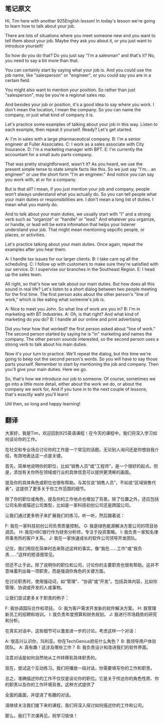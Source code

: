 ## 笔记原文
Hi, Tim here with another 925English lesson! In today's lesson we're going to learn how to talk about your job.

There are lots of situations where you meet someone new and you want to tell them about your job. Maybe they ask you about it, or you just want to introduce yourself/

So how do you do that? Do you just say "I'm a salesman" and that's it? No, you need to say a bit more than that.

You can certainly start by saying what your job is. And you could use the job  name, like "salesperson" or "engineer", or you could say you are in a certain field.

You might also want to mention your position. So rather than just "salesperson", may be you're a regional sales rep.

And besides your job or position, it's a good idea to say where you work. I don't mean the location, I mean the company. So you can name the company, or just what kind of company it is.

Let's practice some examples of talking about your job in this way. Listen to each example, then repeat it yourself. Ready? Let's get started.

A: I'm in sales with a large pharmaceutical company.
B: I'm a senior engineer at Fuller Associates.
C: I work as a sales associate with City Insurance.
D: I'm a marketing manager with BPT.
E: I'm currently the accountant for a small auto parts company.

That was pretty straightforward, wasn't it? As you heard, we use the present simple tense to state simple facts like this. So we just say "I'm... an engineer" or use the short form "I'm an engineer." And notice you can say you work with, at or for a company.

But is that all? I mean, if you just mention your job and company, people won't always understand what you actually do. So you can tell people what your main duties or responsibilities are. I don't mean a long list of duties. I mean what you mainly do.

And to talk about your main duties, we usually start with "I" and a strong verb such as "organize" or "handle" or "lead." And whatever you organize, or handle, or lead will be extra infomation that helps your listener understand your job. That might mean mentioning sepcific people, or places, or activities.

Let's practice talking about your main duties. Once again, repeat the examples after you hear them.

A: I handle tax issues for our larger clients.
B: I take care og all the scheduling.
C: I follow up with customers to make sure they're satisfied with our service. 
D: I supervise our branches in the Southeast Region.
E: I head up the sales team.

All right, so that's how we talk about our main duties. But how does all this sound in real life? Let's listen to a short dialog between two people meeting for the first time. The first person asks about the other person's "line of work," which is like eating what someone's job is.

 A: Nice to meet you John. So what line of work are you in?
 B: I'm in marketing with BT Industries.
 A: Oh, is that right? And what kind of marketing do you do?
 B: I handle all our online and print advertising

Did you hear how that worked? the first person asked about "line of work." The second person started by saying he is "in" marketing and names the company. The other person sounds interested, so the second person uses a strong verb to talk about his main duties.

Now it's your turn to practice. We'll repeat the dialog, but this time we're going to beep out the second person's words. So you will have to say those parts yourself. Remember to start by mentioning the job and company. Then you'll give your main duties. Here we go.

So, that's how we introduce our job to someone. Of course, sometimes we go into a little more detail, either about the work we do, or about the company we work for, And if you tune in to the next couple of lessons, that's exactlly waht you'll learn!

Util then, so long and happy learning!

## 翻译
大家好，我是Tim，欢迎回到925英语课程！在今天的课程中，我们将深入学习如何谈论你的工作。

在社交和专业场合讨论你的工作是一个常见的话题。无论别人询问还是你想自我介绍，有效地表达这一点是关键。

首先，简单地说明你的职位，比如“销售人员”或“工程师”，是一个很好的起点。但是，添加有关你所在领域或行业的具体信息可以提供更清晰的画面。

提及你的具体角色或职位也很有帮助。与其仅说“销售人员”，不如说“区域销售代表”，这提供了更多关于你工作范围的细节。

除了你的职位或角色，提及你的工作地点也增加了背景。除了位置之外，还应包括公司名称或描述公司类型，比如是一家科技初创公司还是跨国公司。

让我们通过更多例子来扩展我们的练习。听一听，然后跟着说：

F: 我在一家科技初创公司负责质量控制。
G: 我是绿色能源解决方案公司的项目协调员。
H: 我在HBC银行作为财务分析师，专注于投资策略。
I: 我负责一家知名律师事务所的客户关系。
J: 我在一家快速成长的软件公司领导开发团队。

记住，我们用现在简单时态来陈述这样的事实。像“我在……工作”或“我负责……”这样的短语很常见。

但还不止于此。除了说明你的职位和公司，讨论你的主要职责也很有帮助。这并不意味着列出每一项职责，而是强调你角色的关键方面。

在讨论职责时，使用强动词，如“管理”、“协调”或“开发”。包括具体内容，比如你管理、协调或开发的人或事物。

让我们尝试更多关于职责的例子：

F: 我协调国际合作和项目。
G: 我为客户需求开发新的软件解决方案。
H: 我管理新员工的招聘和培训。
I: 我负责年度预算和财务规划。
J: 我进行市场趋势的研究和分析。

在真实对话中，这些细节可以激发进一步的讨论。考虑这样一个对话：

A: 很高兴认识你，玛利亚。你在TechGenius担任什么角色？
B: 我领导用户体验团队。
A: 真有趣！这涉及哪些工作？
B: 我负责设计和改进我们的软件界面。

注意对话是如何自然地从工作转移到具体职责的。

现在，尝试这个互动练习。我们将播放一段对话，你需要填写你的工作和职责。

总之，准确描述你的工作不仅仅是谈论你的职位。它是关于传达你的角色性质、你的职责以及你的工作环境背景。这种方式提供了

全面的画面，并促进了有趣的对话。

请继续关注我们接下来的课程，我们将深入探讨如何描述你的工作和公司。

那么，我们下次课再见，祝学习愉快！